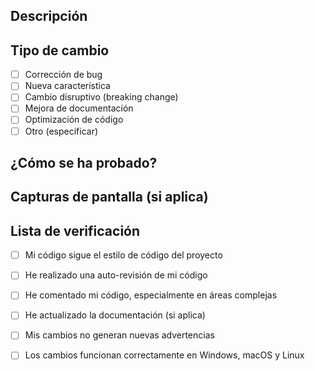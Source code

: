 ## Descripción
<!-- Descripción clara y concisa de los cambios realizados -->

## Tipo de cambio
- [ ] Corrección de bug
- [ ] Nueva característica
- [ ] Cambio disruptivo (breaking change)
- [ ] Mejora de documentación
- [ ] Optimización de código
- [ ] Otro (especificar)

## ¿Cómo se ha probado?
<!-- Descripción de las pruebas realizadas -->

## Capturas de pantalla (si aplica)
<!-- Añadir capturas de pantalla relevantes -->

## Lista de verificación
- [ ] Mi código sigue el estilo de código del proyecto
- [ ] He realizado una auto-revisión de mi código
- [ ] He comentado mi código, especialmente en áreas complejas
- [ ] He actualizado la documentación (si aplica)
- [ ] Mis cambios no generan nuevas advertencias
- [ ] Los cambios funcionan correctamente en Windows, macOS y Linux


